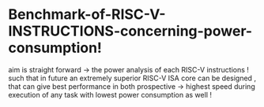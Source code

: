 # Benchmark-of-RISC-V-INSTRUCTIONS-concerning-power-consumption!
aim is straight forward -> the power analysis of each RISC-V instructions ! such that in future an extremely superior RISC-V ISA core can be designed , that can give best performance in both prospective -> highest speed during execution of any task with lowest power consumption as well ! 
